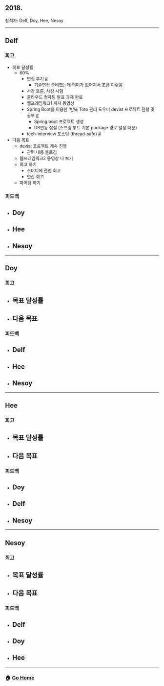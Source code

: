 ## 2018.
참석자: Delf, Doy, Hee, Nesoy

---

## Delf
### 회고
- 목표 달성률
    - 60%
        - 면접 후기 [#]((../delf/contents/Summary_20181209.md))
            - 기술면접 준비했는데 의미가 없어져서 조금 아쉬움
        - 사강 토론, 사강 시험
        - 클라우드 컴퓨팅 발표 과제 완료
        - 웹프레임워크1 까지 동영상 
        - Spring Boot를 이용한 '반복 Toto 관리 도우미 devist 프로젝트 진행 및 공부 [#](https://github.com/team-Devist/Devist)
            - Spring boot 프로젝트 생성
            - DB연동 삽질 (스프링 부트 기본 package 경로 설정 때문)
        - tech-interview 포스팅 (thread-safe) [#](https://github.com/WeareSoft/tech-interview/issues/17)
- 다음 목표
    - devist 프로젝트 계속 진행
        - 관련 내용 블로깅
    - 웹프레임워크2 동영상 다 보기
    - 회고 하기
        - 스터디에 관한 회고
        - 연간 회고
    - 파이팅 하기
### 피드백
- Doy
    -
- Hee
    -
- Nesoy
    -

---

## Doy
### 회고
- 목표 달성률
    -
- 다음 목표
    -
### 피드백
- Delf
    -
- Hee
    -
- Nesoy
    -

---

## Hee
### 회고
- 목표 달성률
    -
- 다음 목표
    -
### 피드백
- Doy
    -
- Delf
    -
- Nesoy
    -

---

## Nesoy
### 회고
- 목표 달성률
    -
- 다음 목표
    -
### 피드백
- Delf
    -
- Doy
    -
- Hee
    -

---

### :house: [Go Home](https://github.com/T-WWL/WWL)
